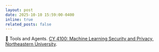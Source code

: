 ```yaml
---
layout: post
date: 2025-10-10 15:59:00-0400
inline: true
related_posts: false
---
```


:bust_in_silhouette: Tools and Agents. [CY 4100: Machine Learning Security and Privacy, Northeastern University](https://www.ccs.neu.edu/home/alina/classes/Fall2025/).